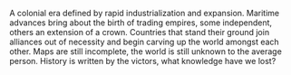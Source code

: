 A colonial era defined by rapid industrialization and expansion. Maritime advances bring about the birth of trading empires, some independent, others an extension of a crown. 
Countries that stand their ground join alliances out of necessity and begin carving up the world amongst each other.
Maps are still incomplete, the world is still unknown to the average person.
History is written by the victors, what knowledge have we lost?